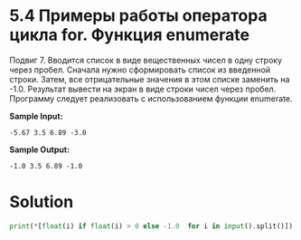 # 5.4 Примеры работы оператора цикла for. Функция enumerate

Подвиг 7. Вводится список в виде вещественных чисел в одну строку через пробел. Сначала нужно сформировать список из
введенной строки. Затем, все отрицательные значения в этом списке заменить на -1.0. Результат вывести на экран в виде
строки чисел через пробел. Программу следует реализовать с использованием функции enumerate.

**Sample Input:**

```
-5.67 3.5 6.89 -3.0
```

**Sample Output:**

```
-1.0 3.5 6.89 -1.0
```

# Solution

```python
print(*[float(i) if float(i) > 0 else -1.0  for i in input().split()])
```